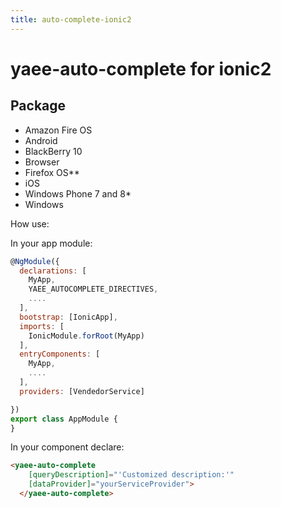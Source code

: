 ```yaml
---
title: auto-complete-ionic2
---
```


# yaee-auto-complete for ionic2

## Package

- Amazon Fire OS
- Android
- BlackBerry 10
- Browser
- Firefox OS**
- iOS
- Windows Phone 7 and 8*
- Windows


How use:

In your app module:

```js
@NgModule({
  declarations: [
    MyApp,
    YAEE_AUTOCOMPLETE_DIRECTIVES,
    ....
  ],
  bootstrap: [IonicApp],
  imports: [
    IonicModule.forRoot(MyApp)
  ],
  entryComponents: [
    MyApp,
    ....
  ],
  providers: [VendedorService]

})
export class AppModule {
}
```

In your component declare:

```html
<yaee-auto-complete
    [queryDescription]="'Customized description:'"
    [dataProvider]="yourServiceProvider">
  </yaee-auto-complete>
```


